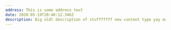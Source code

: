 ```yaml
---
address: This is some address text
date: 2020-05-19T20:40:12.346Z
description: Big oldl description of stufffffff new content type yay man this is fun
---
```


